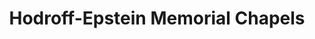 ---
title: "Hodroff-Epstein Memorial Chapels"
url: /minneapolis/hodroff-epstein-memorial-chapels/
shop: Bestattungen
---